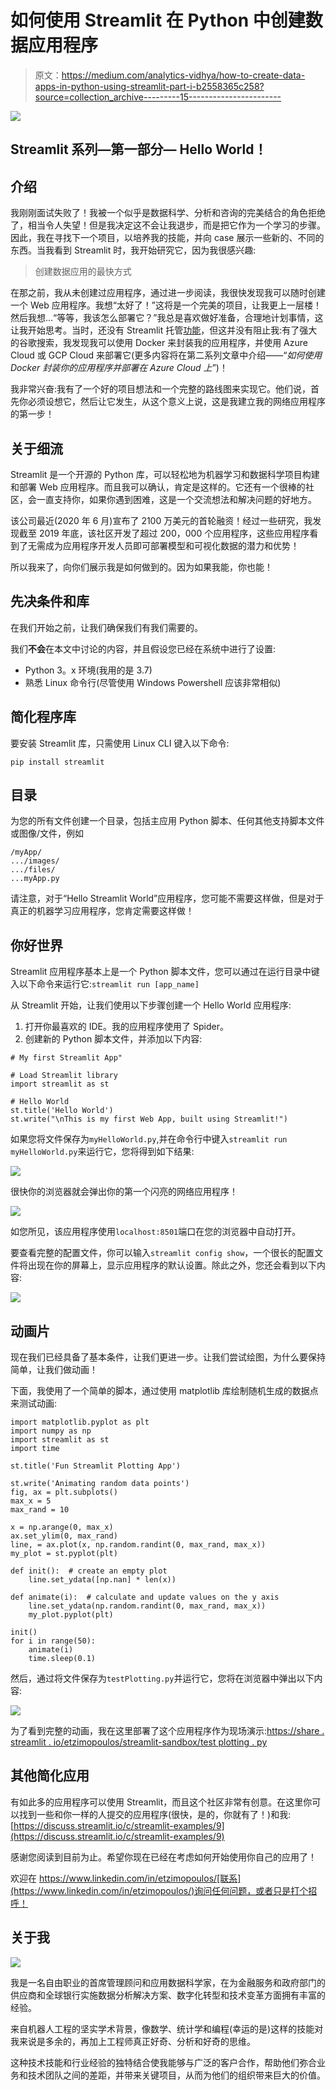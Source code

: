 # 如何使用 Streamlit 在 Python 中创建数据应用程序

> 原文：<https://medium.com/analytics-vidhya/how-to-create-data-apps-in-python-using-streamlit-part-i-b2558365c258?source=collection_archive---------15----------------------->

![](img/ee6404e6424d11ded33b1b9cad5cb2f3.png)

## Streamlit 系列—第一部分— Hello World！

## 介绍

我刚刚面试失败了！我被一个似乎是数据科学、分析和咨询的完美结合的角色拒绝了，相当令人失望！但是我决定这不会让我退步，而是把它作为一个学习的步骤。因此，我在寻找下一个项目，以培养我的技能，并向 case 展示一些新的、不同的东西。当我看到 Streamlit 时，我开始研究它，因为我很感兴趣:

> 创建数据应用的最快方式

在那之前，我从未创建过应用程序，通过进一步阅读，我很快发现我可以随时创建一个 Web 应用程序。我想“太好了！”这将是一个完美的项目，让我更上一层楼！然后我想…“等等，我该怎么部署它？”我总是喜欢做好准备，合理地计划事情，这让我开始思考。当时，还没有 Streamlit 托管[功能](https://blog.streamlit.io/introducing-streamlit-sharing/)，但这并没有阻止我:有了强大的谷歌搜索，我发现我可以使用 Docker 来封装我的应用程序，并使用 Azure Cloud 或 GCP Cloud 来部署它(更多内容将在第二系列文章中介绍——“*如何使用 Docker 封装你的应用程序并部署在 Azure Cloud 上*”)！

我非常兴奋:我有了一个好的项目想法和一个完整的路线图来实现它。他们说，首先你必须设想它，然后让它发生，从这个意义上说，这是我建立我的网络应用程序的第一步！

## 关于细流

Streamlit 是一个开源的 Python 库，可以轻松地为机器学习和数据科学项目构建和部署 Web 应用程序。而且我可以确认，肯定是这样的。它还有一个很棒的社区，会一直支持你，如果你遇到困难，这是一个交流想法和解决问题的好地方。

该公司最近(2020 年 6 月)宣布了 2100 万美元的首轮融资！经过一些研究，我发现截至 2019 年底，该社区开发了超过 200，000 个应用程序，这些应用程序看到了无需成为应用程序开发人员即可部署模型和可视化数据的潜力和优势！

所以我来了，向你们展示我是如何做到的。因为如果我能，你也能！

## 先决条件和库

在我们开始之前，让我们确保我们有我们需要的。

我们**不会**在本文中讨论的内容，并且假设您已经在系统中进行了设置:

*   Python 3。x 环境(我用的是 3.7)
*   熟悉 Linux 命令行(尽管使用 Windows Powershell 应该非常相似)

## 简化程序库

要安装 Streamlit 库，只需使用 Linux CLI 键入以下命令:

`pip install streamlit`

## 目录

为您的所有文件创建一个目录，包括主应用 Python 脚本、任何其他支持脚本文件或图像/文件，例如

```
/myApp/
.../images/
.../files/
...myApp.py
```

请注意，对于“Hello Streamlit World”应用程序，您可能不需要这样做，但是对于真正的机器学习应用程序，您肯定需要这样做！

## 你好世界

Streamlit 应用程序基本上是一个 Python 脚本文件，您可以通过在运行目录中键入以下命令来运行它:`streamlit run [app_name]`

从 Streamlit 开始，让我们使用以下步骤创建一个 Hello World 应用程序:

1.  打开你最喜欢的 IDE。我的应用程序使用了 Spider。
2.  创建新的 Python 脚本文件，并添加以下内容:

```
# My first Streamlit App"

# Load Streamlit library
import streamlit as st

# Hello World
st.title('Hello World')
st.write("\nThis is my first Web App, built using Streamlit!")
```

如果您将文件保存为`myHelloWorld.py`,并在命令行中键入`streamlit run myHelloWorld.py`来运行它，您将得到如下结果:

![](img/9068bca8750b58e45c8fd91bfa8e3ca4.png)

很快你的浏览器就会弹出你的第一个闪亮的网络应用程序！

![](img/c43ffeef4009701c2a21469c8324a49a.png)

如您所见，该应用程序使用`localhost:8501`端口在您的浏览器中自动打开。

要查看完整的配置文件，你可以输入`streamlit config show`，一个很长的配置文件将出现在你的屏幕上，显示应用程序的默认设置。除此之外，您还会看到以下内容:

![](img/cba138ad19e608f36118bb66e055f425.png)

## 动画片

现在我们已经具备了基本条件，让我们更进一步。让我们尝试绘图，为什么要保持简单，让我们做动画！

下面，我使用了一个简单的脚本，通过使用 matplotlib 库绘制随机生成的数据点来测试动画:

```
import matplotlib.pyplot as plt
import numpy as np
import streamlit as st
import time

st.title('Fun Streamlit Plotting App')

st.write('Animating random data points')
fig, ax = plt.subplots()
max_x = 5
max_rand = 10

x = np.arange(0, max_x)
ax.set_ylim(0, max_rand)
line, = ax.plot(x, np.random.randint(0, max_rand, max_x))
my_plot = st.pyplot(plt)

def init():  # create an empty plot
    line.set_ydata([np.nan] * len(x))

def animate(i):  # calculate and update values on the y axis
    line.set_ydata(np.random.randint(0, max_rand, max_x))
    my_plot.pyplot(plt)

init()
for i in range(50):
    animate(i)
    time.sleep(0.1)
```

然后，通过将文件保存为`testPlotting.py`并运行它，您将在浏览器中弹出以下内容:

![](img/25f435e6e7104261b949e60dcb035071.png)

为了看到完整的动画，我在这里部署了这个应用程序作为现场演示:[https://share . streamlit . io/etzimopoulos/streamlit-sandbox/test plotting . py](https://share.streamlit.io/etzimopoulos/streamlit-sandbox/testPlotting.py)

## 其他简化应用

有如此多的应用程序可以使用 Streamlit，而且这个社区非常有创意。在这里你可以找到一些和你一样的人提交的应用程序(很快，是的，你就有了！)和我:[https://discuss.streamlit.io/c/streamlit-examples/9](https://discuss.streamlit.io/c/streamlit-examples/9)

感谢您阅读到目前为止。希望你现在已经在考虑如何开始使用你自己的应用了！

欢迎在 https://www.linkedin.com/in/etzimopoulos/[联系](https://www.linkedin.com/in/etzimopoulos/)询问任何问题，或者只是打个招呼！

## 关于我

![](img/26b24e4d37815df862db190e0eec5185.png)

我是一名自由职业的首席管理顾问和应用数据科学家，在为金融服务和政府部门的供应商和全球银行实施数据分析解决方案、数字化转型和技术变革方面拥有丰富的经验。

来自机器人工程的坚实学术背景，像数学、统计学和编程(幸运的是)这样的技能对我来说是多余的，再加上工程师真正好奇、分析和好奇的思维。

这种技术技能和行业经验的独特结合使我能够与广泛的客户合作，帮助他们弥合业务和技术团队之间的差距，并带来关键项目，从而为他们的组织带来巨大的价值。